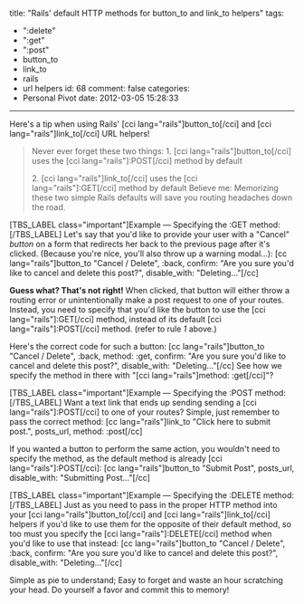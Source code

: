 title: "Rails' default HTTP methods for button_to and link_to helpers"
tags:
  - ":delete"
  - ":get"
  - ":post"
  - button_to
  - link_to
  - rails
  - url helpers
id: 68
comment: false
categories:
  - Personal Pivot
date: 2012-03-05 15:28:33
---

Here's a tip when using Rails' [cci lang="rails"]button_to[/cci] and [cci lang="rails"]link_to[/cci] URL helpers!
> Never ever forget these two things:
> 1\. [cci lang="rails"]button_to[/cci] uses the [cci lang="rails"]:POST[/cci] method by default
> 
> 2. [cci lang="rails"]link_to[/cci] uses the [cci lang="rails"]:GET[/cci] method by default
Believe me: Memorizing these two simple Rails defaults will save you routing headaches down the road.

[TBS_LABEL class="important"]Example — Specifying the :GET method:[/TBS_LABEL] Let's say that you'd like to provide your user with a "Cancel" _button_ on a form that redirects her back to the previous page after it's clicked. (Because you're nice, you'll also throw up a warning modal...): [cc lang="rails"]button_to "Cancel / Delete", :back, confirm: "Are you sure you'd like to cancel and delete this post?", disable_with: "Deleting..."[/cc]

**Guess what? That's not right!** When clicked, that button will either throw a routing error or unintentionally make a post request to one of your routes. Instead, you need to specify that you'd like the button to use the [cci lang="rails"]:GET[/cci] method, instead of its default [cci lang="rails"]:POST[/cci] method. (refer to rule _1_ above.)

Here's the correct code for such a button: [cc lang="rails"]button_to "Cancel / Delete", :back, method: :get, confirm: "Are you sure you'd like to cancel and delete this post?", disable_with: "Deleting..."[/cc] See how we specify the method in there with "[cci lang="rails"]method: :get[/cci]"?

[TBS_LABEL class="important"]Example — Specifying the :POST method:[/TBS_LABEL] Want a text link that ends up sending sending a [cci lang="rails"]:POST[/cci] to one of your routes? Simple, just remember to pass the correct method: [cc lang="rails"]link_to "Click here to submit post.", posts_url, method: :post[/cc]

If you wanted a button to perform the same action, you wouldn't need to specify the method, as the default method is already [cci lang="rails"]:POST[/cci]: [cc lang="rails"]button_to "Submit Post", posts_url, disable_with: "Submitting Post..."[/cc]

[TBS_LABEL class="important"]Example — Specifying the :DELETE method:[/TBS_LABEL] Just as you need to pass in the proper HTTP method into your [cci lang="rails"]button_to[/cci] and [cci lang="rails"]link_to[/cci] helpers if you'd like to use them for the opposite of their default method, so too must you specify the [cci lang="rails"]:DELETE[/cci] method when you'd like to use that instead: [cc lang="rails"]button_to "Cancel / Delete", :back, confirm: "Are you sure you'd like to cancel and delete this post?", disable_with: "Deleting..."[/cc]

Simple as pie to understand; Easy to forget and waste an hour scratching your head. Do yourself a favor and commit this to memory!